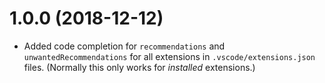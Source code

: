 # 1.0.0 (2018-12-12)

- Added code completion for `recommendations` and `unwantedRecommendations` for all extensions in `.vscode/extensions.json` files. (Normally this only works for _installed_ extensions.)
